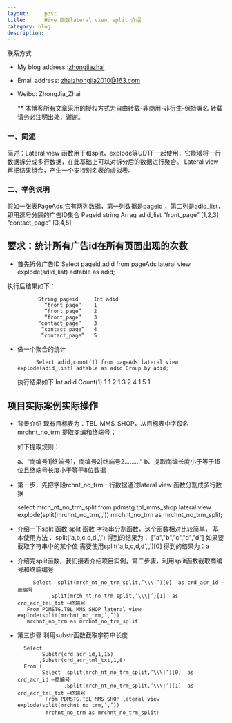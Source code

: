 ```yaml
---
layout:     post
title:      Hive 函数lateral view、split 介绍
category: blog
description: 
---
```




   联系方式
* My blog address :[zhongjiazhai](http://zhongjiazhai.github.io)
* Email address: zhaizhongjia2010@163.com
* Weibo: ZhongJia_Zhai

    ** 本博客所有文章采用的授权方式为自由转载-非商用-非衍生-保持署名 转载请务必注明出处，谢谢。
### 一、简述
简述：Lateral view  函数用于和split，explode等UDTF一起使用，它能够将一行数据拆分成多行数据，在此基础上可以对拆分后的数据进行聚合。
Lateral view 再把结果组合，产生一个支持别名表的虚拟表。

### 二、举例说明

  假如一张表PageAds,它有两列数据，第一列数据是pageid ，第二列是adid_list，即用逗号分隔的广告ID集合
            Pageid string 	Arrag<int> adid_list
            “front_page”	  [1,2,3]
            “contact_page”	[3,4,5]
   
  ## 要求：统计所有广告id在所有页面出现的次数
  * 首先拆分广告ID
              Select pageid,adid  from pageAds lateral view explode(adid_list) adtable as adid;

执行后结果如下：
  
              String pageid 	Int adid
                “front_page”	1
                “front_page”	2
                “front_page”	3
              “contact_page”	3
               “contact_page”	4
               “contact_page”	5

*  做一个聚合的统计
             
             Select adid,count(1) from pageAds lateral view explode(adid_list) adtable as adid Group by adid;
     执行结果如下
           Int adid 	Count(1)
                   1	1
                   2	1
                   3	2
                   4	1
                   5	1
 ## 项目实际案例实际操作
   * 背景介绍 现有目标表为：TBL_MMS_SHOP，从目标表中字段名mrchnt_no_trm 提取商编和终端号；
      
      如下提取规则：
      
      a、“商编号1|终端号1，商编号2|终端号2………”
      b、提取商编长度小于等于15位且终端号长度小于等于8位数据
   * 第一步，先把字段rchnt_no_trm一行数据通过lateral view 函数分割成多行数据
   
       select mrch_nt_no_trm_split
       from pdmstg.tbl_mms_shop 
       lateral view explode(split(mrchnt_no_trm,',')) mrchnt_no_trm as mrchnt_no_trm_split;
  * 介绍一下split 函数
      split 函数 字符串分割函数，这个函数相对比较简单，
      基本使用方法： split('a,b,c,d,d',',')
      得到的结果为：
      ["a","b","c","d","d"]
      如果要截取字符串中的某个值
      需要使用split('a,b,c,d,d',',')[0]
      得到的结果为：a
  * 介绍完split函数，我们接着介绍项目实例，第二步骤，利用split函数截取商编号和终端编号
  
  
             Select  split(mrch_nt_no_trm_split,’\\\|’)[0]  as crd_acr_id –商编号
                  ,Split(mrch_nt_no_trm_split,’\\\|’)[1]  as crd_acr_tml_txt –终端号
           From PDMSTG.TBL_MMS_SHOP lateral view explode(split(mrchnt_no_trm,’,’))
           mrchnt_no_trm as mrchnt_no_trm_split
           
           
  * 第三步骤 利用substr函数截取字符串长度
  
          Select 
                Substr(crd_acr_id,1,15)
               ,Substr(crd_acr_tml_txt,1,8)
          From (
                Select  split(mrch_nt_no_trm_split,’\\\|’)[0]  as crd_acr_id –商编号
                       ,Split(mrch_nt_no_trm_split,’\\\|’)[1]  as crd_acr_tml_txt –终端号
                 From PDMSTG.TBL_MMS_SHOP lateral view explode(split(mrchnt_no_trm,’,’))
                 mrchnt_no_trm as mrchnt_no_trm_split）
      





       


